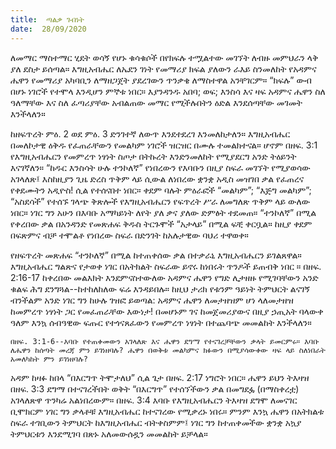 ```yaml
---
title:  ጣልቃ ገብነት
date:  28/09/2020
---
```


ለመማር ማስተማር ሂደት ወሳኝ የሆኑ ቁሳቁሶች በየክፍሉ ተሟልተው መገኘት ለብዙ መምህራን ላቅ ያለ ደስታ ይሰጣል። እግዚአብሔር ለኤደን ገነት የመማሪያ ክፍል ያለውን ራእይ ስንመለከት የአዳምና ሔዋን የመማሪያ አካባቢን ለማዘጋጀት ያደረገውን ጥንቃቄ ለማስተዋል አንቸገርም። “ክፍሉ” ውብ በሆኑ ነገሮች የተሞላ እንዲሆን ምኞቱ ነበር። እያንዳንዱ አበባ; ወፍ; እንስሳ እና ዛፍ አዳምና ሔዋን ስለ ዓለማቸው እና ስለ ፈጣሪያቸው አብልጠው መማር የሚችሉበትን ዕድል እንደሰጣቸው መገመት እንችላለን።

ከዘፍጥረት ምዕ. 2 ወደ ምዕ. 3 ድንገተኛ ለውጥ እንደተደረገ እንመለከታለን። እግዚአብሔር በመለኮታዊ ዕቅዱ የፈጠራቸውን የመልካም ነገሮች ዝርዝር በሙሉ	 ተመልክተናል። ሆኖም በዘፍ. 3:1 የእግዚአብሔርን የመምረጥ ነፃነት ስጦታ በትኩረት እንድንመለከት የሚያደርግ አንድ ትዕይንት እናገኛለን። “ከዱር እንስሳት ሁሉ ተንኮለኛ” የነበረውን የእባቡን በዚያ ስፍራ መገኘት የሚያወሳው አገላለጽ፤ እስከዚያን ጊዜ ድረስ ጥቅም ላይ ሲውል ለነበረው ቋንቋ አዲስ መዝገበ ቃል የፈጠረና የቀደሙትን አዲዮስ! ሲል የተሰናበተ ነበር። ቀደም ባሉት ምዕራፎች “መልካም”; “እጅግ መልካም”; “አስደሳች” የተሰኙ ገላጭ ቅጽሎች የእግዚአብሔርን የፍጥረት ሥራ ለመግለጽ ጥቅም ላይ ውለው ነበር። ነገር ግን አሁን በእባቡ አማካይነት ለየት ያለ ቃና ያለው ድምፅት ተደመጠ። “ተንኮለኛ” በሚል የቀረበው ቃል በአንዳንድ የመጽሐፍ ቅዱስ ትርጉሞች “አታላይ” በሚል ፍቺ ቀርቧል። ከዚያ ቀደም በፍጽምና ብቻ ተሞልቶ የነበረው ስፍራ በድንገት ከአሉታዊው ባህሪ ተዋወቀ።

የዘፍጥረት መጽሐፍ “ተንኮለኛ” በሚል ከተጠቀሰው ቃል በተቃራኒ እግዚአብሔርን ይገልጸዋል። እግዚአብሔር ግልጽና የታወቀ ነገር በአትክልት ስፍራው ይኖሩ ከነበሩት ጥንዶች ይጠብቅ ነበር ። በዘፍ. 2:16-17 ከቀረበው መልእክት እንደምናስተውለው አዳምና ሔዋን የግድ ሊታዘዙ የሚገባቸውን አንድ ቁልፍ ሕግ ደንግጓል--ከተከለከለው ፍሬ እንዳይበሉ። ከዚህ ታሪክ የቱንም ዓይነት ትምህርት ልናገኝ ብንችልም አንድ ነገር ግን ከሁሉ ገዝፎ ይወጣል: አዳምና ሔዋን ለመታዘዝም ሆነ ላለመታዘዝ ከመምረጥ ነፃነት ጋር የመፈጠራቸው እውነታ! በመሆኑም ገና ከመጀመሪያውና በዚያ ኃጢአት ባላውቀ ዓለም እንኳ ሰብዓዊው ፍጡር የተጎናጸፈውን የመምረጥ ነፃነት በተጨባጭ መመልከት እንችላለን።

`በዘፍ. 3:1-6--እባቡ የተጠቀመውን አገላለጽ እና ሔዋን ደግማ የተናገረቻቸውን ቃላት ይመርምሩ። እባቡ ለሔዋን ከሰጣት መረጃ ምን ይገነዘባሉ? ሔዋን በወቅቱ መልካምና ክፉውን በሚያሳውቀው ዛፍ ላይ ስለነበራት አመለካከት ምን ይገነዘባሉ?`

አዳም ከዛፉ ከበላ “በእርግጥ ትሞታለህ” ሲል ጌታ በዘፍ. 2:17 ነግሮት ነበር። ሔዋን ይህን ትእዛዝ በዘፍ. 3:3 ደግማ በተናገረችበት ወቅት “በእርግጥ” የተሰኘችውን ቃል በመግደፏ (በማስቀረቷ) አገላለጽዋ ጥንካሬ አልነበረውም። በዘፍ. 3:4 እባቡ የእግዚአብሔርን ትእዛዝ ደግሞ ለመናገር ቢሞክርም ነገር ግን ቃላቶቹ እግዚአብሔር  ከተናገረው የሚቃረኑ ነበሩ። ምንም እንኳ ሔዋን በአትክልቱ ስፍራ ተገቢውን ትምህርት ከእግዚአብሔር ብትቀስምም፤ ነገር ግን ከተጠቀመችው ቋንቋ አኳያ ትምህርቱን እንደሚገባ በጽኑ አለመውሰዷን መመልከት ይቻላል።